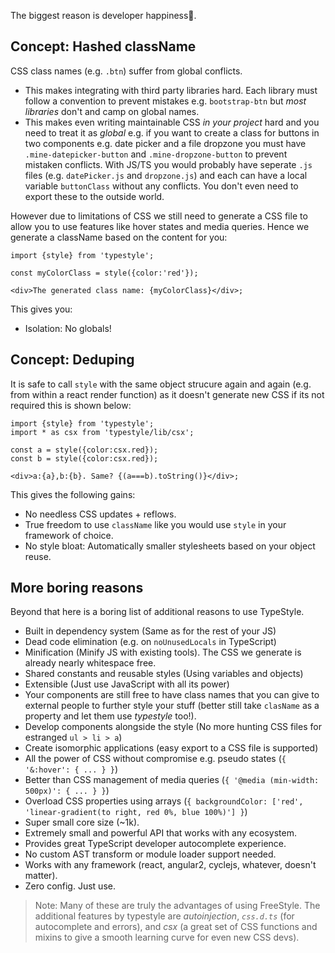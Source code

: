 The biggest reason is developer happiness🌹.

## Concept: Hashed className

CSS class names (e.g. `.btn`) suffer from global conflicts. 

* This makes integrating with third party libraries hard. Each library must follow a convention to prevent mistakes e.g. `bootstrap-btn` but *most libraries* don't and camp on global names.
* This makes even writing maintainable CSS *in your project* hard and you need to treat it as *global* e.g. if you want to create a class for buttons in two components e.g. date picker and a file dropzone you must have `.mine-datepicker-button` and `.mine-dropzone-button` to prevent mistaken conflicts. With JS/TS you would probably have seperate `.js` files (e.g. `datePicker.js` and `dropzone.js`) and each can have a local variable `buttonClass` without any conflicts. You don't even need to export these to the outside world.

However due to limitations of CSS we still need to generate a CSS file to allow you to use features like hover states and media queries. Hence we generate a className based on the content for you: 

```play
import {style} from 'typestyle';

const myColorClass = style({color:'red'});

<div>The generated class name: {myColorClass}</div>;
```

This gives you: 

* Isolation: No globals!

## Concept: Deduping

It is safe to call `style` with the same object strucure again and again (e.g. from within a react render function) as it doesn't generate new CSS if its not required this is shown below: 

```play
import {style} from 'typestyle';
import * as csx from 'typestyle/lib/csx';

const a = style({color:csx.red});
const b = style({color:csx.red});

<div>a:{a},b:{b}. Same? {(a===b).toString()}</div>;
```

This gives the following gains: 

* No needless CSS updates + reflows.
* True freedom to use `className` like you would use `style` in your framework of choice.
* No style bloat: Automatically smaller stylesheets based on your object reuse.  

## More boring reasons 

Beyond that here is a boring list of additional reasons to use TypeStyle.

* Built in dependency system (Same as for the rest of your JS)
* Dead code elimination (e.g. on `noUnusedLocals` in TypeScript)
* Minification (Minify JS with existing tools). The CSS we generate is already nearly whitespace free.
* Shared constants and reusable styles (Using variables and objects)
* Extensible (Just use JavaScript with all its power)
* Your components are still free to have class names that you can give to external people to further style your stuff (better still take `clasName` as a property and let them use *typestyle* too!).
* Develop components alongside the style (No more hunting CSS files for estranged `ul > li > a`)
* Create isomorphic applications (easy export to a CSS file is supported)
* All the power of CSS without compromise e.g. pseudo states (`{ '&:hover': { ... } }`)
* Better than CSS management of media queries (`{ '@media (min-width: 500px)': { ... } }`)
* Overload CSS properties using arrays (`{ backgroundColor: ['red', 'linear-gradient(to right, red 0%, blue 100%)'] }`)
* Super small core size (~1k).
* Extremely small and powerful API that works with any ecosystem.
* Provides great TypeScript developer autocomplete experience.
* No custom AST transform or module loader support needed.
* Works with any framework (react, angular2, cyclejs, whatever, doesn't matter).
* Zero config. Just use.

> Note: Many of these are truly the advantages of using FreeStyle. The additional features by typestyle are *autoinjection*, *`css.d.ts`* (for autocomplete and errors), and *csx* (a great set of CSS functions and mixins to give a smooth learning curve for even new CSS devs). 
